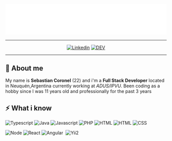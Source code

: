 <img src="/jsebastianck.svg">

---------------------------------------------------------------------------------------------------------------------------------------------------------------------------------

<div align="center">

[![Linkedin](https://img.shields.io/badge/-Sebastian%20Coronel-blue?style=flat-square&logo=linkedin&logoColor=white&link=https://www.linkedin.com/in/jsebastianck/)](https://www.linkedin.com/in/jsebastianck/) [![DEV](https://img.shields.io/badge/-DEV-%230A0A0A.svg?style=flat-square&logo=DEV.to&logoColor=white)](https://dev.to/jsebastianck/)

</div>

---------------------------------------------------------------------------------------------------------------------------------------------------------------------------------

## :boy: About me
My name is **Sebastian Coronel** (22) and i'm a **Full Stack Developer** located in Neuquén,Argentina currently working at *ADUS/IPVU*. Been coding as a hobby since I was 11 years old and professionally for the past 3 years
## :zap: What i know 
![Typescript](https://img.shields.io/badge/-Typescript-0af?style=flat-square&logo=typescript)&nbsp;![Java](https://img.shields.io/badge/-Java-orange?style=flat-square&logo=java)&nbsp;![Javascript](https://img.shields.io/badge/-Javascript-F7DF1E?style=flat-square&logo=javascript&logoColor=black)&nbsp;![PHP](https://img.shields.io/badge/-PHP-777BB4?style=flat-square&logo=php&logoColor=white)&nbsp;![HTML](https://img.shields.io/badge/-Python-3776AB?style=flat-square&logo=python&logoColor=white)&nbsp;![HTML](https://img.shields.io/badge/-HTML-E34F26?style=flat-square&logo=html5&logoColor=white)&nbsp;![CSS](https://img.shields.io/badge/-CSS-1572B6?style=flat-square&logo=css3)


![Node](https://img.shields.io/badge/-Node-339933?style=flat-square&logo=)&nbsp;![React](https://img.shields.io/badge/-React-blue?style=flat-square&logo=react)&nbsp;![Angular](https://img.shields.io/badge/-Angular-red?style=flat-square&logo=angular)&nbsp;&nbsp;![Yii2](https://img.shields.io/badge/-Yii2-green?style=flat-square)
